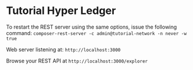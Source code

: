 # Tutorial Hyper Ledger

To restart the REST server using the same options, issue the following command: 
`composer-rest-server -c admin@tutorial-network -n never -w true`

Web server listening at: `http://localhost:3000`

Browse your REST API at `http://localhost:3000/explorer`
